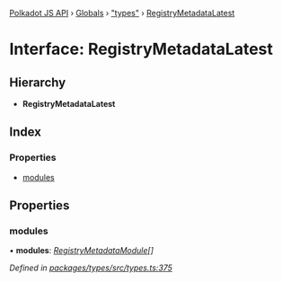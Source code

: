 [Polkadot JS API](../README.md) › [Globals](../globals.md) › ["types"](../modules/_types_.md) › [RegistryMetadataLatest](_types_.registrymetadatalatest.md)

# Interface: RegistryMetadataLatest

## Hierarchy

* **RegistryMetadataLatest**

## Index

### Properties

* [modules](_types_.registrymetadatalatest.md#modules)

## Properties

###  modules

• **modules**: *[RegistryMetadataModule](_types_.registrymetadatamodule.md)[]*

*Defined in [packages/types/src/types.ts:375](https://github.com/polkadot-js/api/blob/eb5ee9860b/packages/types/src/types.ts#L375)*
